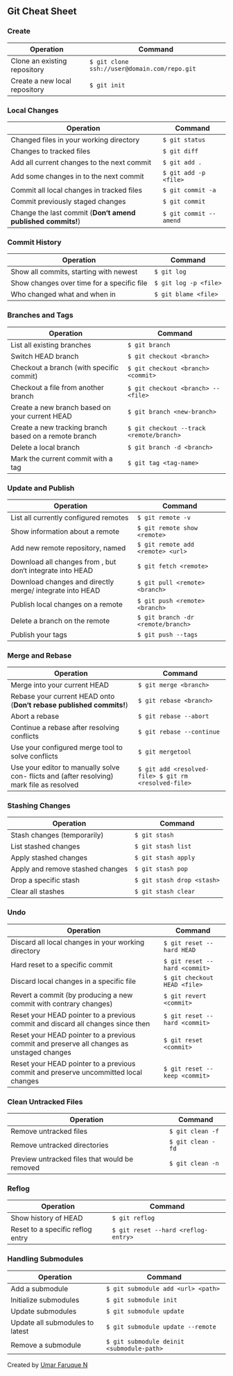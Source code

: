 ## Git Cheat Sheet

### Create


| Operation                                      | Command                    |
|------------------------------------------------|----------------------------|
| Clone an existing repository  | `$ git clone ssh://user@domain.com/repo.git`|
| Create a new local repository | `$ git init`                                |

### Local Changes

| Operation                                      | Command                    |
|------------------------------------------------|----------------------------|
| Changed files in your working directory | `$ git status` |
| Changes to tracked files | `$ git diff` |
| Add all current changes to the next commit | `$ git add .` |
| Add some changes in <file> to the next commit | `$ git add -p <file>` |
| Commit all local changes in tracked files | `$ git commit -a` |
| Commit previously staged changes | `$ git commit` |
| Change the last commit (__Don‘t amend published commits!__) | `$ git commit --amend` |

### Commit History

| Operation                                      | Command                    |
|------------------------------------------------|----------------------------|
| Show all commits, starting with newest | `$ git log` |
| Show changes over time for a specific file | `$ git log -p <file>` |
| Who changed what and when in <file> | `$ git blame <file>` |

### Branches and Tags

| Operation                                      | Command                    |
|------------------------------------------------|----------------------------|
| List all existing branches | `$ git branch` |
| Switch HEAD branch | `$ git checkout <branch>` |
| Checkout a branch (with specific commit) | `$ git checkout <branch> <commit>` |
| Checkout a file from another branch	| `$ git checkout <branch> -- <file>` |
| Create a new branch based on your current HEAD | `$ git branch <new-branch>` |
| Create a new tracking branch based on a remote branch | `$ git checkout --track <remote/branch>` |
| Delete a local branch | `$ git branch -d <branch>` |
| Mark the current commit with a tag | `$ git tag <tag-name>` |

### Update and Publish

| Operation                                      | Command                    |
|------------------------------------------------|----------------------------|
| List all currently configured remotes | `$ git remote -v` |
| Show information about a remote | `$ git remote show <remote>` |
| Add new remote repository, named <remote> | `$ git remote add <remote> <url>` |
| Download all changes from <remote>, but don‘t integrate into HEAD | `$ git fetch <remote>` |
| Download changes and directly merge/ integrate into HEAD | `$ git pull <remote> <branch>` |
| Publish local changes on a remote | `$ git push <remote> <branch>` |
| Delete a branch on the remote | `$ git branch -dr <remote/branch>` |
| Publish your tags | `$ git push --tags` |

### Merge and Rebase

| Operation                                      | Command                    |
|------------------------------------------------|----------------------------|
| Merge <branch> into your current HEAD | `$ git merge <branch>` |
| Rebase your current HEAD onto <branch> (__Don‘t rebase published commits!__) | `$ git rebase <branch>` |
| Abort a rebase | `$ git rebase --abort` |
| Continue a rebase after resolving conflicts | `$ git rebase --continue` |
| Use your configured merge tool to solve conflicts | `$ git mergetool` |
| Use your editor to manually solve con- flicts and (after resolving) mark file as resolved | `$ git add <resolved-file> $ git rm <resolved-file>` |

### Stashing Changes

| Operation                                      | Command                    |
|------------------------------------------------|----------------------------|
| Stash changes (temporarily) | `$ git stash` |
| List stashed changes | `$ git stash list` |
| Apply stashed changes | `$ git stash apply` |
| Apply and remove stashed changes | `$ git stash pop` |
| Drop a specific stash | `$ git stash drop <stash>` |
| Clear all stashes | `$ git stash clear` |

### Undo

| Operation                                      | Command                    |
|------------------------------------------------|----------------------------|
| Discard all local changes in your working directory | `$ git reset --hard HEAD` |
| Hard reset to a specific commit | `$ git reset --hard <commit>` |
| Discard local changes in a specific file | `$ git checkout HEAD <file>` |
| Revert a commit (by producing a new commit with contrary changes) | `$ git revert <commit>` |
| Reset your HEAD pointer to a previous commit and discard all changes since then | `$ git reset --hard <commit>` |
| Reset your HEAD pointer to a previous commit and preserve all changes as unstaged changes | `$ git reset <commit>` |
| Reset your HEAD pointer to a previous commit and preserve uncommitted local changes | `$ git reset --keep <commit>` |

### Clean Untracked Files

| Operation                                      | Command                    |
|------------------------------------------------|----------------------------|
| Remove untracked files | `$ git clean -f` |
| Remove untracked directories | `$ git clean -fd` |
| Preview untracked files that would be removed	| `$ git clean -n` |

### Reflog

| Operation                                      | Command                    |
|------------------------------------------------|----------------------------|
| Show history of HEAD | `$ git reflog` |
| Reset to a specific reflog entry | `$ git reset --hard <reflog-entry>` |

### Handling Submodules

| Operation                                      | Command                    |
|------------------------------------------------|----------------------------|
| Add a submodule | `$ git submodule add <url> <path>` |
| Initialize submodules | `$ git submodule init` |
| Update submodules | `$ git submodule update` |
| Update all submodules to latest | `$ git submodule update --remote` |
| Remove a submodule | `$ git submodule deinit <submodule-path>` |

Created by  <a href="https://www.linkedin.com/in/umarfaruquen/">
Umar Faruque N </a>
